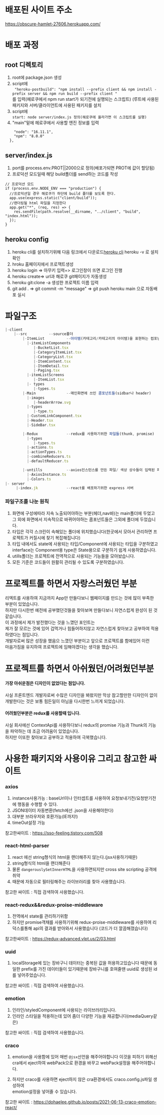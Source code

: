 # 배포된 사이트 주소

https://obscure-hamlet-27606.herokuapp.com/

# 배포 과정

## root 디렉토리

1. root에 package.json 생성
2. script에  
   ` "heroku-postbuild": "npm install --prefix client && npm install -prefix server && npm run build --prefix client "`  
   를 입력(헤로쿠에서 npm run start가 되기전에 실행되는 스크립트)
   (루트에 사용된 패키지와 서버/클라이언트에 사용된 패키지를 설치
3. script에  
   `start: node server/index.js 정의(해로쿠에 올라가면 이 스크립트를 실행)`
4. "main"밑에 헤로쿠에서 사용할 엔진 정보를 입력

```engines": {
    "node": "16.11.1",
    "npm": "8.0.0"
  },
```

## server/index.js

1. port를 process.env.PROT||2000으로 정의(배포가되면 PROT에 값이 할당됨)
2. 프로덕션 모드일때 해당 build폴더를 send하는 코드를 작성

```
// 프로덕션 모드
if (process.env.NODE_ENV === "production") {
  //프로덕션일 경우 해로쿠가 하단에 build 폴더를 보도록 한다.
  app.use(express.static("client/build"));
  //랜더링될 html 파일을 지정한다
  app.get("*", (req, res) => {
    res.sendFile(path.resolve(__dirname, "../client", "build", "index.html"));
  });
}
```

## heroku config

1. heroku cli를 설치하기위해 다음 링크에서 다운로드[heroku cli](https://devcenter.heroku.com/articles/heroku-cli)
   heroku -v 로 설치확인
2. hroku 홈페이지에서 프로잭트생성
3. heroku login => 아무키 입력=> 로그인창이 뜨면 로그인 진행
4. heroku create=> url과 해로쿠 git패이지가 자동생성
5. heroku git:clone -a 생성한 프로젝트 이름 입력
6. git add . => git commit -m "message" => git push heroku main 으로 자동배포 실시

# 파일구조

```javascript
|-client
    |--src 			--source폴더
        |-ItemList          --아이템(카테고리/카테고리의 아이템)을 표현하는 컴포넌트와 타입
          |-itemListComponents
             |-BucketList.tsx
             |-CategoryItemList.tsx
             |-CategoryList.tsx
             |-ItemContent.tsx
             |-ItemDetail.tsx
             |-Paging.tsx
          |-itemListScreens
             |-ItemList.tsx
          |- types
             |-types.ts
        |-Main              --매인화면에 쓰인 콤포넌트들(sidbar나 header)
          |-images
             |-headerArrow.svg
          |-types
             |-type.ts
          |-CustomLinkComponent.tsx
          |-Header.tsx
          |-SideBar.tsx

        |-Redux             --redux를 사용하기위한 파일들(thunk, promise)
          |-types
             |-types.ts
          |-actions.ts
          |-actionTypes.ts
          |-combineReducers.ts
          |-defaultReducer.ts

        |-untills           --axios인스턴스를 만든 파일/ 색상 상수들이 입력된 파일
          |-AxiosInstance.ts
          |-Colors.ts
|- server
     |-index.jk             --react를 배포하기위한 express 서버
```

### 파일구조를 나눈 원칙

1. 화면에 구성에따라 지속 노출되어야하는 부분(헤더,nav바)는 main폴더에 두었고 그 외에
   화면에서 지속적으로 바뀌어야하는 콤포넌트들은 그외에 폴더에 두었습니다.
2. 타입은 각각 스크린이 속해있는 폴더에 위치했습니다(한곳에서 모아서 관리하면 프로젝트가 커질시에 찾기 복잡해집니다)
3. 타입 내에서도 state에 사용되는 타입/Component에 사용되는 타입을 구분하였고
   interface는 Component용 type은 State용으로 구분하기 쉽게 사용하였습니다.
4. utills폴더는 프로젝트에 전역적으로 사용되는 기능들을 모아놨습니다.
5. 모든 기준은 코드들이 원활히 관리될 수 있도록 구분하였습니다.

# 프로젝트를 하면서 자랑스러웠던 부분

리엑트를 사용하여 지금까지 App만 만들다보니 웹페이지를 만드는 것에 많이 부족한 부분이 있었습니다.  
하지만 다시한번 예전에 공부했던것들을 찾아보며 만들다보니 자연스럽게 완성이 된 것같습니다.  
이 과정에서 제가 발전했다는 것을 느꼈던 포인트는  
제가 잘 모르는 것에 있어 겁먹거나 힘들어하지않고 자연스럽게 찾아보고 공부하여 적용하였다는 점입니다.  
개발자로써 많은 성장을 했음으 느꼈던 부분이고 앞으로 프로젝트를 함에있어 이런  
마음가짐을 유지하여 프로젝트에 임해야겠다는 생각을 했습니다.

# 프로젝트를 하면서 아쉬웠던/어려웠던부분

#### 가장 아쉬운점은 디자인이 없었다는 점입니다.

사실 프론트엔드 개발자로써 수많은 디자인을 봐왔지만 막상 참고할만한 디자인이 없이 개발한다는 것은 보통 힘든일이 아님을 다시한번 느끼게 되었습니다.

#### 어려웠던부분은 redux를 사용할때 입니다.

사실 회사에선 ContextApi를 사용하다보니 redux의 promise 기능과 Thunk의 기능을 파악하는 데 조금 어려움이 있었습니다.  
하지만 이또한 찾아보고 공부하고 적용하여 극복했습니다.

# 사용한 패키지와 사용이유 그리고 참고한 싸이트

### axios

1. instance사용가능 : baseUrl이나 인터셉트를 사용하여 요청보내기전/요청받기전에 행동을 수행할 수 있다.
2. JSON데이터 자동변환(fetch에선 .json을 사용해야한다)
3. 대부분 브라우저와 호환가능(IE까지!)
4. timeOut설정 가능

참고한싸이트 : https://sso-feeling.tistory.com/508

### react-html-parser

1. react 에선 string형식의 html을 랜더해주지 않는다.(jsx사용하기때문)
2. string형식의 html을 랜더해준다
3. 물론 `dangerouslySetInnerHTML`을 사용하면되지만 cross site scripting 공격에 취약
4. 때문에 자동으로 필터링해주는 라이브러리를 찾아 사용했습니다.

참고한 싸이트 : 직접 검색하여 사용했습니다.

### react-redux&&redux-proise-middleware

1. 전역에서 state를 관리하기위함
2. 하지만 promise객채를 사용하기위해 redux-proise-middleware를 사용하여 리덕스를통해 api의 결과를 받아와서 사용했습니다 (코드가 더 깔끔해졌습니다)

참고한싸이트 : https://redux-advanced.vlpt.us/2/03.html

### uuid

1. localStorage에 있는 장바구니 데이터는 중복된 값을 허용하고있습니다 때문에 동일한 prefix를 가진 데이터들이 있기때문에 장바구니를 호여줄땐 uuid로 생성된 id를 넣어주었습니다.

참고한 싸이트 : 직접 검색하여 사용했습니다.

### emotion

1. 인라인/styledComponent에 사용되는 라이브러리입니다.
2. 인라인 스타일을 적용하는데 있어 좀더 다양한 기능을 재공합니다(mediaQuery같은)

참고한 싸이트 : 직접 검색하여 사용했습니다.

### craco

1. emotion을 사용함에 있어 매번 `@jsx`선언을 해주어야합니다 이것을 피하기 위해선 cra에서 eject하여 webPack으로 환경을 바꾸고 webPack설정을 해주어야합니다.

2. 하지만 craco를 사용하면 eject하지 않은 cra환경에서도 craco.config.js파일 생성하여  
   emotion설정을 넣어줄 수 있습니다.

참고한 싸이트 : https://dohaelee.github.io/posts/2021-06-13-craco-emotion-react/
